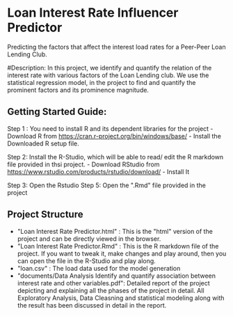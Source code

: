# Loan Interest Rate Influencer Predictor
Predicting the factors that affect the interest load rates  for a Peer-Peer Loan Lending Club.

#Description: 
In this project, we  identify and quantify the relation of the interest rate with various factors of the Loan Lending club.
We use  the statistical regression model, in the project to find and quantify  the prominent factors and its prominence magnitude.

## Getting Started Guide:
Step 1 : You need to install R and  its  dependent libraries  for the project
	- Download R from https://cran.r-project.org/bin/windows/base/
	- Install the Downloaded R setup file.

Step 2: Install the R-Studio, which  will be able to  read/ edit the R markdown file provided  in thsi project.
	- Download RStudio from https://www.rstudio.com/products/rstudio/download/
	- Install It

Step 3: Open the Rstudio
Step 5: Open the ".Rmd" file provided in the project

## Project Structure
- "Loan Interest Rate Predictor.html" : This is the "html" version of the project and can be directly viewed in the browser.
- "Loan Interest Rate Predictor.Rmd" : This is the R markdown file of the project. If you want to tweak it, make changes and play around, then you can open the  file in the R-Studio and play along.
- "loan.csv" : The load data  used for the model generation
- "documents/Data Analysis Identify and quantify association between interest rate and other variables.pdf": Detailed report of the project depicting and explaining all the phases of the project in detail. 
                  All Exploratory Analysis, Data Cleasning and statistical modeling along with the result has been discussed in detail in the report.
